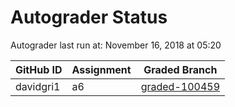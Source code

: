 # Autograder Status
Autograder last run at: November 16, 2018 at 05:20

| GitHub ID | Assignment | Graded Branch |
|-----------|------------|---------------|
| davidgri1 | a6 | [graded-100459](https://github.com/Fall2018COMP401-001/a6-davidgri1/tree/graded-100459) | 
